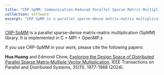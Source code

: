 ```yaml
---
title: "CRP-SpMM: Communication-Reduced Parallel Sparse Matrix Multiplication"
collection: software
excerpt: "CRP-SpMM is a parallel sparse-dense matrix-matrix multiplication (SpMM) library."
---
```


[CRP-SpMM](https://github.com/scalable-matrix/CRP-SpMM) is a parallel sparse-dense matrix-matrix multiplication (SpMM) library. It is implemented in C + MPI + OpenMP.s

<!---more--->

If you use CRP-SpMM in your work, please cite the following papers:

**Hua Huang** and Edmond Chow, [Exploring the Design Space of Distributed Parallel Sparse Matrix‑Multiple Vector Multiplication](https://huanghua1994.github.io/files/TPDS-CRP-SpMM.pdf),  IEEE Transactions on Parallel and Distributed Systems, 35(11), 1977-1988 (2024).
